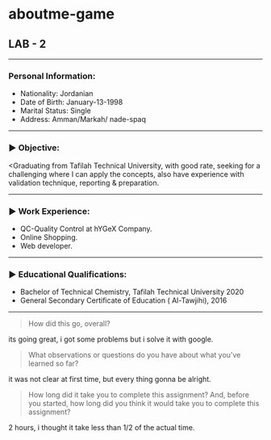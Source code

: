 # aboutme-game

## LAB - 2
__________

### Personal Information:

- Nationality:          Jordanian  
- Date of Birth:        January-13-1998	 	
- Marital Status:       Single 
- Address:	            Amman/Markah/ nade-spaq
______________________
### ► Objective: 
<Graduating from Tafilah Technical University, with good rate, seeking for a challenging where I can apply the concepts, also have experience with validation technique, reporting & preparation.
_______________________
### ► Work Experience:

* QC-Quality Control at hYGeX Company.
* Online Shopping.
* Web developer.
_______________________
### ► Educational Qualifications:

* Bachelor of Technical Chemistry, Tafilah Technical University 2020
* General Secondary Certificate of Education ( Al-Tawjihi), 2016
 
_______________________________________________________________________________________________
> How did this go, overall?

its going great, i got some problems but i solve it with google.
> What observations or questions do you have about what you’ve learned so far?

it was not clear at first time, but every thing gonna be alright.
> How long did it take you to complete this assignment? And, before you started, how long did you think it would take you to complete this assignment?

2 hours, i thought it take less than 1/2 of the actual time.

